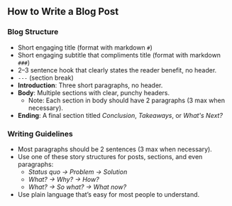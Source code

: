 ## How to Write a Blog Post

### Blog Structure

- Short engaging title (format with markdown `#`)
- Short engaging subtitle that compliments title (format with markdown `###`)
- 2–3 sentence hook that clearly states the reader benefit, no header.
- `---` (section break)
- **Introduction**: Three short paragraphs, no header.
- **Body**: Multiple sections with clear, punchy headers. 
    - Note: Each section in body should have 2 paragraphs (3 max when necessary).
- **Ending**: A final section titled *Conclusion*, *Takeaways*, or *What's Next?*

### Writing Guidelines

- Most paragraphs should be 2 sentences (3 max when necessary).
- Use one of these story structures for posts, sections, and even paragraphs:
  - *Status quo → Problem → Solution*
  - *What? → Why? → How?*
  - *What? → So what? → What now?*
- Use plain language that’s easy for most people to understand.
